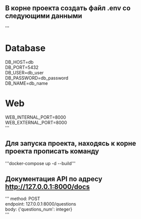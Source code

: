 
## В корне проекта создать файл .env со следующими данными
'''
# Database
DB_HOST=db  
DB_PORT=5432  
DB_USER=db_user  
DB_PASSWORD=db_password  
DB_NAME=db_name  

# Web
WEB_INTERNAL_PORT=8000  
WEB_EXTERNAL_PORT=8000  
'''

## Для запуска проекта, находясь к корне проекта прописать команду
'''docker-compose up -d --build'''


## Документация API по адресу http://127.0.0.1:8000/docs
'''
method: POST  
endpoint: 127.0.0.1:8000/questions  
body: {'questions_num': integer}  
'''
